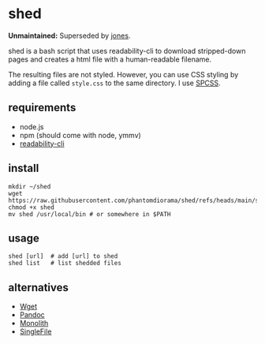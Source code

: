# shed

**Unmaintained:** Superseded by   [jones](https://github.com/phantomdiorama/jones). 

shed is a bash script that uses readability-cli to download stripped-down
pages and creates a html file with a human-readable filename.

The resulting files are not styled. However, you can use CSS styling
by adding a file called `style.css` to the same directory. I use
[SPCSS](https://susam.github.io/spcss/).

## requirements

- node.js
- npm (should come with node, ymmv)
- [readability-cli](https://gitlab.com/gardenappl/readability-cli/-/tree/main)

## install

```
mkdir ~/shed
wget https://raw.githubusercontent.com/phantomdiorama/shed/refs/heads/main/shed
chmod +x shed
mv shed /usr/local/bin # or somewhere in $PATH

```

## usage

```
shed [url]  # add [url] to shed
shed list   # list shedded files
```

## alternatives

- [Wget](https://en.m.wikipedia.org/wiki/Wget)
- [Pandoc](https://pandoc.org/)
- [Monolith](https://github.com/Y2Z/monolith)
- [SingleFile](https://github.com/gildas-lormeau/SingleFile)
